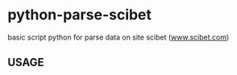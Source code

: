 # python-parse-scibet
basic script python for parse data on site scibet (www.scibet.com)

## USAGE

